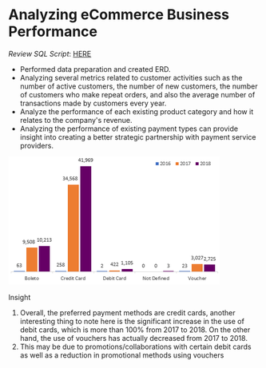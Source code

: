 # Analyzing eCommerce Business Performance
*Review SQL Script*: [HERE](https://github.com/Haniaghnia/Business_Analyst/blob/5d0224892f2e1ad79d3eb019c117016a018258db/Project%20BA/eCommerce%20Business%20Performance/Analyzing%20eCommerce%20Business%20Performance%20with%20SQL.sql)

* Performed data preparation and created ERD.
* Analyzing several metrics related to customer activities such as the number of active customers, the number of new customers, the number of customers who make repeat orders, and also the average number of transactions made by customers every year.
* Analyze the performance of each existing product category and how it relates to the company's revenue.
* Analyzing the performance of existing payment types can provide insight into creating a better strategic partnership with payment service providers.

![](https://github.com/Haniaghnia/Business_Analyst/blob/5d0224892f2e1ad79d3eb019c117016a018258db/Project%20BA/eCommerce%20Business%20Performance/Payment.PNG)

Insight
1. Overall, the preferred payment methods are credit cards, another interesting thing to note here is the significant increase in the use of debit cards, which is more than 100% from 2017 to 2018. On the other hand, the use of vouchers has actually decreased from 2017 to 2018.
2. This may be due to promotions/collaborations with certain debit cards as well as a reduction in promotional methods using vouchers

